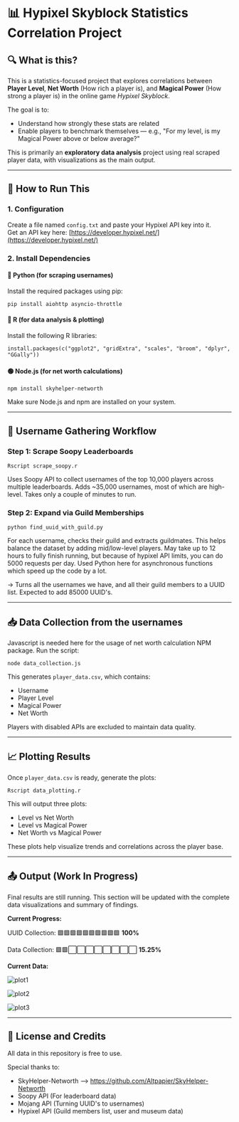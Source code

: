 # 📊 Hypixel Skyblock Statistics Correlation Project

## 🔍 What is this?
This is a statistics-focused project that explores correlations between **Player Level**, **Net Worth** (How rich a player is), and **Magical Power** (How strong a player is) in the online game *Hypixel Skyblock*.  

The goal is to:
- Understand how strongly these stats are related
- Enable players to benchmark themselves — e.g., "For my level, is my Magical Power above or below average?"

This is primarily an **exploratory data analysis** project using real scraped player data, with visualizations as the main output.

---

## 🚀 How to Run This

### 1. Configuration
Create a file named `config.txt` and paste your Hypixel API key into it.  
Get an API key here: [https://developer.hypixel.net/](https://developer.hypixel.net/)

### 2. Install Dependencies

#### 🐍 Python (for scraping usernames)
Install the required packages using pip:
```
pip install aiohttp asyncio-throttle
```

#### 🧮 R (for data analysis & plotting)
Install the following R libraries:
```
install.packages(c("ggplot2", "gridExtra", "scales", "broom", "dplyr", "GGally"))
```

#### 🟢 Node.js (for net worth calculations)
```
npm install skyhelper-networth
```
Make sure Node.js and npm are installed on your system.

---

## 🔄 Username Gathering Workflow

### Step 1: Scrape Soopy Leaderboards
```
Rscript scrape_soopy.r
```
Uses Soopy API to collect usernames of the top 10,000 players across multiple leaderboards. Adds ~35,000 usernames, most of which are high-level. Takes only a couple of minutes to run.

### Step 2: Expand via Guild Memberships
```
python find_uuid_with_guild.py
```
For each username, checks their guild and extracts guildmates. This helps balance the dataset by adding mid/low-level players. May take up to 12 hours to fully finish running, but because of hypixel API limits, you can do 5000 requests per day. Used Python here for asynchronous functions which speed up the code by a lot. 

→ Turns all the usernames we have, and all their guild members to a UUID list. Expected to add 85000 UUID's.

---

## 📥 Data Collection from the usernames

Javascript is needed here for the usage of net worth calculation NPM package. 
Run the script:
```
node data_collection.js
```

This generates `player_data.csv`, which contains:
- Username
- Player Level
- Magical Power
- Net Worth

Players with disabled APIs are excluded to maintain data quality.

---

## 📈 Plotting Results

Once `player_data.csv` is ready, generate the plots:
```
Rscript data_plotting.r
```

This will output three plots:
- Level vs Net Worth
- Level vs Magical Power
- Net Worth vs Magical Power

These plots help visualize trends and correlations across the player base.

---

## 📤 Output (Work In Progress)

Final results are still running. This section will be updated with the complete data visualizations and summary of findings.

**Current Progress:**

UUID Collection: 🟩🟩🟩🟩🟩🟩🟩🟩🟩🟩 **100%**

Data Collection: 🟩🟩⬜⬜⬜⬜⬜⬜⬜⬜ **15.25%**

**Current Data:**

![plot1](https://github.com/user-attachments/assets/c2d1c703-6b50-4d2e-908c-514acd72a395)

![plot2](https://github.com/user-attachments/assets/95217079-aa94-4b86-bcd7-7ddf7cf4d3cd)

![plot3](https://github.com/user-attachments/assets/dc11b58a-06d3-4672-8db2-c061793f9088)

---

## 📄 License and Credits

All data in this repository is free to use.

Special thanks to:
- SkyHelper-Networth --> https://github.com/Altpapier/SkyHelper-Networth
- Soopy API (For leaderboard data)
- Mojang API (Turning UUID's to usernames)
- Hypixel API (Guild members list, user and museum data)
